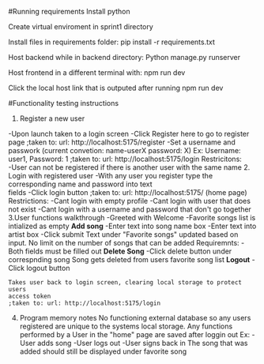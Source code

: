 #Running requirements
Install python

Create virtual enviroment in sprint1 directory

Install files in requirements folder:
pip install -r requirements.txt 

Host backend while in backend directory: 
Python manage.py runserver 

Host frontend in a different terminal with: 
npm run dev

Click the local host link that is outputed after running npm run dev

#Functionality testing instructions

1. Register a new user

  -Upon launch taken to a login screen
  -Click Register here to go to register page
    ;taken to: url: http://localhost:5175/register
  -Set a username and passwork (current convetion: name-userX password: X) 
    Ex: Username: user1, Password: 1
    ;taken to: url: http://localhost:5175/login
  Restricitons:  
    -User can not be registered if there is another user with the same name
2. Login with registered user
    -With any user you register type the corresponding name and password into text     
     fields
    -Click login button
    ;taken to: url: http://localhost:5175/ (home page)
    Restrictions:
    -Cant login with empty profile
    -Cant login with user that does not exist
    -Cant login with a username and password that don't go together
3.User functions walkthrough
  -Greeted with Welcome <username>
  -Favorite songs list is intialized as empty
  **Add song**
  -Enter text into song name box
  -Enter text into artist box
  -Click submit
  Text under "Favorite songs" updated based on input.
  No limit on the number of songs that can be added 
  Requiremnts:
    -Both fields must be filled out
   **Delete Song**
   -Click delete button under correspnding song
   Song gets deleted from users favorite song list
   **Logout**
     -Click logout button
     
    Takes user back to login screen, clearing local storage to protect users         
    access token
    ;taken to: url: http://localhost:5175/login
   

4. Program memory notes
   No functioning external database so any users registered are unique to the systems      local storage.
   Any functions performed by a User in the "home" page are saved after loggin out
   Ex:
   -User adds song
   -User logs out
   -User signs back in
   The song that was added should still be displayed under favorite song 
   
   
  
  
  
  
    
    
